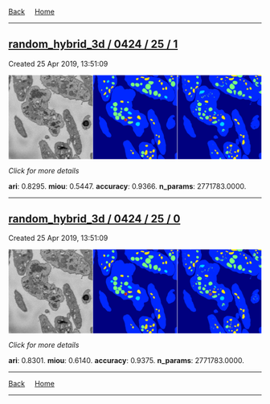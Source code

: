 
[Back](..)&nbsp;&nbsp;&nbsp;&nbsp;&nbsp;[Home](https://leapmanlab.github.io/snapshots)

---

<div class="summary"><a href="1"><h2>random_hybrid_3d / 0424 / 25 / 1</h2></a><p>Created 25 Apr 2019, 13:51:09
</p><a href="1"><img src="1/media/summary.png" align="center"></a><p>
<i>Click for more details</i>
</p></div>

**ari**: 0.8295. **miou**: 0.5447. **accuracy**: 0.9366. **n_params**: 2771783.0000. 

---

<div class="summary"><a href="0"><h2>random_hybrid_3d / 0424 / 25 / 0</h2></a><p>Created 25 Apr 2019, 13:51:09
</p><a href="0"><img src="0/media/summary.png" align="center"></a><p>
<i>Click for more details</i>
</p></div>

**ari**: 0.8301. **miou**: 0.6140. **accuracy**: 0.9375. **n_params**: 2771783.0000. 

---

[Back](..)&nbsp;&nbsp;&nbsp;&nbsp;&nbsp;[Home](https://leapmanlab.github.io/snapshots)

---